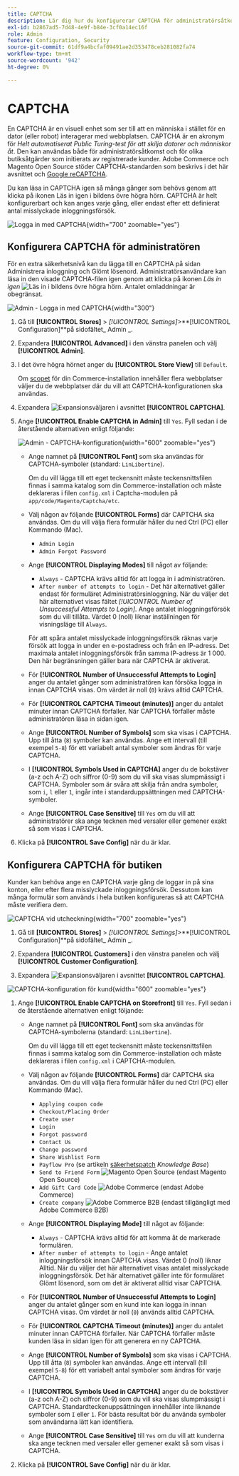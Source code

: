 ```yaml
---
title: CAPTCHA
description: Lär dig hur du konfigurerar CAPTCHA för administratörsåtkomst och olika butiksåtgärder som initierats av registrerade kunder.
exl-id: b2867ad5-7d48-4e9f-b84e-3cf0a14ec16f
role: Admin
feature: Configuration, Security
source-git-commit: 61df9a4bcfaf09491ae2d353478ceb281082fa74
workflow-type: tm+mt
source-wordcount: '942'
ht-degree: 0%

---
```


# CAPTCHA

En CAPTCHA är en visuell enhet som ser till att en människa i stället för en dator (eller robot) interagerar med webbplatsen. CAPTCHA är en akronym för _Helt automatiserat Public Turing-test för att skilja datorer och människor åt_. Den kan användas både för administratörsåtkomst och för olika butiksåtgärder som initierats av registrerade kunder. Adobe Commerce och Magento Open Source stöder CAPTCHA-standarden som beskrivs i det här avsnittet och [Google reCAPTCHA](security-google-recaptcha.md).

Du kan läsa in CAPTCHA igen så många gånger som behövs genom att klicka på ikonen Läs in igen i bildens övre högra hörn. CAPTCHA är helt konfigurerbart och kan anges varje gång, eller endast efter ett definierat antal misslyckade inloggningsförsök.

![Logga in med CAPTCHA](./assets/customer-account-login-captcha.png){width="700" zoomable="yes"}

## Konfigurera CAPTCHA för administratören

För en extra säkerhetsnivå kan du lägga till en CAPTCHA på sidan Administrera inloggning och Glömt lösenord. Administratörsanvändare kan läsa in den visade CAPTCHA-filen igen genom att klicka på ikonen _Läs in igen_ ![Läs in ](./assets/CAPTCHA-icon-reload.png) i bildens övre högra hörn. Antalet omladdningar är obegränsat.

![Admin - Logga in med CAPTCHA](./assets/security-captcha-admin.png){width="300"}

1. Gå till **[!UICONTROL Stores]** > _[!UICONTROL Settings]_>**[!UICONTROL Configuration]**på sidofältet_ Admin _.

1. Expandera **[!UICONTROL Advanced]** i den vänstra panelen och välj **[!UICONTROL Admin]**.

1. I det övre högra hörnet anger du **[!UICONTROL Store View]** till `Default`.

   Om [scopet](../getting-started/websites-stores-views.md#scope-settings) för din Commerce-installation innehåller flera webbplatser väljer du de webbplatser där du vill att CAPTCHA-konfigurationen ska användas.

1. Expandera ![Expansionsväljaren](../assets/icon-display-expand.png) i avsnittet **[!UICONTROL CAPTCHA]**.

1. Ange **[!UICONTROL Enable CAPTCHA in Admin]** till `Yes`. Fyll sedan i de återstående alternativen enligt följande:

   ![Admin - CAPTCHA-konfiguration](../configuration-reference/advanced/assets/admin-captcha.png){width="600" zoomable="yes"}

   - Ange namnet på **[!UICONTROL Font]** som ska användas för CAPTCHA-symboler (standard: `LinLibertine`).

     Om du vill lägga till ett eget teckensnitt måste teckensnittsfilen finnas i samma katalog som din Commerce-installation och måste deklareras i filen `config.xml` i Captcha-modulen på `app/code/Magento/Captcha/etc`.

   - Välj någon av följande **[!UICONTROL Forms]** där CAPTCHA ska användas. Om du vill välja flera formulär håller du ned Ctrl (PC) eller Kommando (Mac).

      - `Admin Login`
      - `Admin Forgot Password`

   - Ange **[!UICONTROL Displaying Modes]** till något av följande:

      - `Always` - CAPTCHA krävs alltid för att logga in i administratören.
      - `After number of attempts to login` - Det här alternativet gäller endast för formuläret Administratörsinloggning. När du väljer det här alternativet visas fältet _[!UICONTROL Number of Unsuccessful Attempts to Login]_. Ange antalet inloggningsförsök som du vill tillåta. Värdet 0 (noll) liknar inställningen för visningsläge till `Always`.

     För att spåra antalet misslyckade inloggningsförsök räknas varje försök att logga in under en e-postadress och från en IP-adress. Det maximala antalet inloggningsförsök från samma IP-adress är 1 000. Den här begränsningen gäller bara när CAPTCHA är aktiverat.

   - För **[!UICONTROL Number of Unsuccessful Attempts to Login]** anger du antalet gånger som administratören kan försöka logga in innan CAPTCHA visas. Om värdet är noll (`0`) krävs alltid CAPTCHA.

   - För **[!UICONTROL CAPTCHA Timeout (minutes)]** anger du antalet minuter innan CAPTCHA förfaller. När CAPTCHA förfaller måste administratören läsa in sidan igen.

   - Ange **[!UICONTROL Number of Symbols]** som ska visas i CAPTCHA. Upp till åtta (`8`) symboler kan användas. Ange ett intervall (till exempel `5-8`) för ett variabelt antal symboler som ändras för varje CAPTCHA.

   - I **[!UICONTROL Symbols Used in CAPTCHA]** anger du de bokstäver (a-z och A-Z) och siffror (0-9) som du vill ska visas slumpmässigt i CAPTCHA. Symboler som är svåra att skilja från andra symboler, som `i`, `l` eller `1`, ingår inte i standarduppsättningen med CAPTCHA-symboler.

   - Ange **[!UICONTROL Case Sensitive]** till `Yes` om du vill att administratörer ska ange tecknen med versaler eller gemener exakt så som visas i CAPTCHA.

1. Klicka på **[!UICONTROL Save Config]** när du är klar.

## Konfigurera CAPTCHA för butiken

Kunder kan behöva ange en CAPTCHA varje gång de loggar in på sina konton, eller efter flera misslyckade inloggningsförsök. Dessutom kan många formulär som används i hela butiken konfigureras så att CAPTCHA måste verifiera dem.

![CAPTCHA vid utcheckning](./assets/storefront-checkout-payment-captcha.png){width="700" zoomable="yes"}

1. Gå till **[!UICONTROL Stores]** > _[!UICONTROL Settings]_>**[!UICONTROL Configuration]**på sidofältet_ Admin _.

1. Expandera **[!UICONTROL Customers]** i den vänstra panelen och välj **[!UICONTROL Customer Configuration]**.

1. Expandera ![Expansionsväljaren](../assets/icon-display-expand.png) i avsnittet **[!UICONTROL CAPTCHA]**.

![CAPTCHA-konfiguration för kund](../configuration-reference/customers/assets/customer-configuration-captcha.png){width="600" zoomable="yes"}

1. Ange **[!UICONTROL Enable CAPTCHA on Storefront]** till `Yes`. Fyll sedan i de återstående alternativen enligt följande:

   - Ange namnet på **[!UICONTROL Font]** som ska användas för CAPTCHA-symbolerna (standard: `LinLibertine`).

     Om du vill lägga till ett eget teckensnitt måste teckensnittsfilen finnas i samma katalog som din Commerce-installation och måste deklareras i filen `config.xml` i CAPTCHA-modulen.

   - Välj någon av följande **[!UICONTROL Forms]** där CAPTCHA ska användas. Om du vill välja flera formulär håller du ned Ctrl (PC) eller Kommando (Mac).

      - `Applying coupon code`
      - `Checkout/Placing Order`
      - `Create user`
      - `Login`
      - `Forgot password`
      - `Contact Us`
      - `Change password`
      - `Share Wishlist Form`
      - `Payflow Pro` (se artikeln [säkerhetspatch](https://experienceleague.adobe.com/docs/commerce-knowledge-base/kb/troubleshooting/payments/paypal-payflow-pro-active-carding-activity.html) _Knowledge Base_)
      - `Send to Friend Form` ![Magento Open Source](../assets/open-source.svg) (endast Magento Open Source)
      - `Add Gift Card Code` ![Adobe Commerce](../assets/adobe-logo.svg) (endast Adobe Commerce)
      - `Create company` ![Adobe Commerce B2B](../assets/b2b.svg) (endast tillgängligt med Adobe Commerce B2B)

   - Ange **[!UICONTROL Displaying Mode]** till något av följande:

      - `Always` - CAPTCHA krävs alltid för att komma åt de markerade formulären.
      - `After number of attempts to login` - Ange antalet inloggningsförsök innan CAPTCHA visas. Värdet 0 (noll) liknar Alltid. När du väljer det här alternativet visas antalet misslyckade inloggningsförsök. Det här alternativet gäller inte för formuläret Glömt lösenord, som om det är aktiverat alltid visar CAPTCHA.

   - För **[!UICONTROL Number of Unsuccessful Attempts to Login]** anger du antalet gånger som en kund inte kan logga in innan CAPTCHA visas. Om värdet är noll (`0`) används alltid CAPTCHA.

   - För **[!UICONTROL CAPTCHA Timeout (minutes)]** anger du antalet minuter innan CAPTCHA förfaller. När CAPTCHA förfaller måste kunden läsa in sidan igen för att generera en ny CAPTCHA.

   - Ange **[!UICONTROL Number of Symbols]** som ska visas i CAPTCHA. Upp till åtta (`8`) symboler kan användas. Ange ett intervall (till exempel `5-8`) för ett variabelt antal symboler som ändras för varje CAPTCHA.

   - I **[!UICONTROL Symbols Used in CAPTCHA]** anger du de bokstäver (a-z och A-Z) och siffror (0-9) som du vill ska visas slumpmässigt i CAPTCHA. Standardteckenuppsättningen innehåller inte liknande symboler som `I` eller `1`. För bästa resultat bör du använda symboler som användarna lätt kan identifiera.

   - Ange **[!UICONTROL Case Sensitive]** till `Yes` om du vill att kunderna ska ange tecknen med versaler eller gemener exakt så som visas i CAPTCHA.

1. Klicka på **[!UICONTROL Save Config]** när du är klar.

